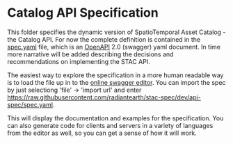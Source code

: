 
# Catalog API Specification

This folder specifies the dynamic version of SpatioTemporal Asset Catalog - the Catalog API. For now the complete
definition is contained in the [spec.yaml](spec.yaml) file, which is an [OpenAPI](http://openapis.org) 2.0 (swagger)
yaml document. In time more narrative will be added describing the decisions and recommendations on implementing
the STAC API.

The easiest way to explore the specification in a more human readable way is to load the file up in to the 
[online swagger editor](http://editor.swagger.io). You can import the spec by just selectiong 'file' -> 
'import url' and enter <https://raw.githubusercontent.com/radiantearth/stac-spec/dev/api-spec/spec.yaml>. 

This will display the documentation and examples for the specification. You can also generate code for
clients and servers in a variety of languages from the editor as well, so you can get a sense of how it 
will work.